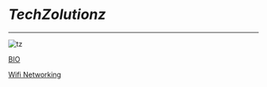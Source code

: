 # ***TechZolutionz***
---
![tz](https://futureinsight.org/wp-content/uploads/2020/01/information-technology-advances-nmjnq8z4pmcif5mnbtgrkmi63nyzzezi8xdhccnuz4.jpg)



[BIO](https://techzolutionz.github.io/techzolutionz.github.io/bio)

[Wifi Networking](https://techzolutionz.github.io/techzolutionz.github.io/topic)
